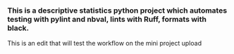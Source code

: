 ### This is a descriptive statistics python project which automates testing with pylint and nbval, lints with Ruff, formats with black.

This is an edit that will test the workflow on the mini project upload